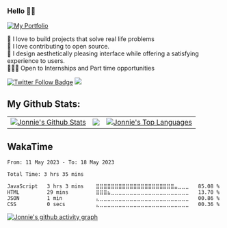 <h3>Hello 👋🏾</h3>
<p>
<a href="https://jon-nie.vercel.app/">
  <img src="https://img.shields.io/badge/my_portfolio-000?style=for-the-badge&logo=ko-fi&logoColor=white" alt="My Portfolio"/></a>
<p>
<!-- I'm a Frontend Deveoper, working with HTML, CSS, SASS, Javascript, ReactJs<br><br>
I'm currently taking the Frontend Career path course created by [Scrimba](https://scrimba.com/learn/frontend)<br>
Asides Frontend development, I work as a UI/UX designer, where I help create and design web and mobile interface which balances aesthetics with a very great user experience.-->

 👀 I love to build projects that solve real life problems
        <br/>
        🚀 I love contributing to open source.
        <br/>
        🙂 I design aesthetically pleasing interface while offering a satisfying experience to users.
        <br/>
        🧑🏽‍💻 Open to Internships and Part time opportunities
        <br />

<a href="https://twitter.com/JonnieDev">
<img src="https://img.shields.io/twitter/follow/JonnieDev?color=0F182A&logo=twitter&style=for-the-badge" alt="Twitter Follow Badge"/></a>

<a href="https://linkedin.com/in/john-areola">
<img src="https://img.shields.io/badge/LinkedIn-0077B5?style=for-the-badge&logo=linkedin&logoColor=white alt="Linkedin Follow Badge"/></a>


## My Github Stats:
<table>
  <tr>
    <td>
      <a href="https://github.com/Jonnie-Dev"><img alt="Jonnie's Github Stats" src="https://github-readme-stats.vercel.app/api?username=Jonnie-Dev&show_icons=true&count_private=true&theme=react&hide_border=true&bg_color=1d2a3a" /></a>
    </td>
    <td>
      <a href="http://www.github.com/Jonnie-Dev"><img src="https://github-readme-streak-stats.herokuapp.com/?user=Jonnie-Dev&stroke=ffffff&background=1d2a3a&ring=5BCDEC&fire=5BCDEC&currStreakNum=ffffff&currStreakLabel=5BCDEC&sideNums=ffffff&sideLabels=ffffff&dates=ffffff&hide_border=true" /></a>
    </td>
    <td>
      <a href="https://github.com/Jonnie-Dev"><img alt="Jonnie's Top Languages" src="https://github-readme-stats.vercel.app/api/top-langs/?username=Jonnie-Dev&langs_count=8&count_private=true&layout=compact&theme=react&hide_border=true&bg_color=1d2a3a"/></a>
    </td>
  </tr>
  </table>
  

## WakaTime 
<!--START_SECTION:waka-->

```text
From: 11 May 2023 - To: 18 May 2023

Total Time: 3 hrs 35 mins

JavaScript   3 hrs 3 mins    ⣿⣿⣿⣿⣿⣿⣿⣿⣿⣿⣿⣿⣿⣿⣿⣿⣿⣿⣿⣿⣿⣤⣀⣀⣀   85.08 %
HTML         29 mins         ⣿⣿⣿⣦⣀⣀⣀⣀⣀⣀⣀⣀⣀⣀⣀⣀⣀⣀⣀⣀⣀⣀⣀⣀⣀   13.70 %
JSON         1 min           ⣄⣀⣀⣀⣀⣀⣀⣀⣀⣀⣀⣀⣀⣀⣀⣀⣀⣀⣀⣀⣀⣀⣀⣀⣀   00.86 %
CSS          0 secs          ⣄⣀⣀⣀⣀⣀⣀⣀⣀⣀⣀⣀⣀⣀⣀⣀⣀⣀⣀⣀⣀⣀⣀⣀⣀   00.36 %
```

<!--END_SECTION:waka-->
 
[![Jonnie's github activity graph](https://github-readme-activity-graph.cyclic.app/graph?username=Jonnie-Dev&theme=react-dark)](https://github.com/Jonnie-Dev/github-readme-activity-graph)

